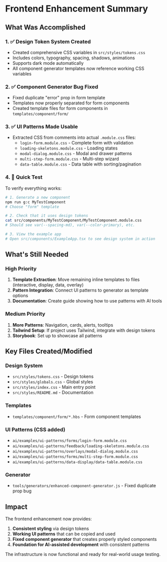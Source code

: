 # Frontend Enhancement Summary

## What Was Accomplished

### 1. ✅ Design Token System Created

- Created comprehensive CSS variables in `src/styles/tokens.css`
- Includes colors, typography, spacing, shadows, animations
- Supports dark mode automatically
- All component generator templates now reference working CSS variables

### 2. ✅ Component Generator Bug Fixed

- Fixed duplicate "error" prop in form template
- Templates now properly separated for form components
- Created template files for form components in `templates/component/form/`

### 3. ✅ UI Patterns Made Usable

- Extracted CSS from comments into actual `.module.css` files:
  - `login-form.module.css` - Complete form with validation
  - `loading-skeletons.module.css` - Loading states
  - `modal-dialog.module.css` - Modal and drawer patterns
  - `multi-step-form.module.css` - Multi-step wizard
  - `data-table.module.css` - Data table with sorting/pagination

### 4. 🎯 Quick Test

To verify everything works:

```bash
# 1. Generate a new component
npm run g:c MyTestComponent
# Choose "form" template

# 2. Check that it uses design tokens
cat src/components/MyTestComponent/MyTestComponent.module.css
# Should see var(--spacing-md), var(--color-primary), etc.

# 3. View the example app
# Open src/components/ExampleApp.tsx to see design system in action
```

## What's Still Needed

### High Priority

1. **Template Extraction**: Move remaining inline templates to files (interactive, display, data, overlay)
2. **Pattern Integration**: Connect UI patterns to generator as template options
3. **Documentation**: Create guide showing how to use patterns with AI tools

### Medium Priority

1. **More Patterns**: Navigation, cards, alerts, tooltips
2. **Tailwind Setup**: If project uses Tailwind, integrate with design tokens
3. **Storybook**: Set up to showcase all patterns

## Key Files Created/Modified

### Design System

- `src/styles/tokens.css` - Design tokens
- `src/styles/globals.css` - Global styles
- `src/styles/index.css` - Main entry point
- `src/styles/README.md` - Documentation

### Templates

- `templates/component/form/*.hbs` - Form component templates

### UI Patterns (CSS added)

- `ai/examples/ui-patterns/forms/login-form.module.css`
- `ai/examples/ui-patterns/feedback/loading-skeletons.module.css`
- `ai/examples/ui-patterns/overlays/modal-dialog.module.css`
- `ai/examples/ui-patterns/forms/multi-step-form.module.css`
- `ai/examples/ui-patterns/data-display/data-table.module.css`

### Generator

- `tools/generators/enhanced-component-generator.js` - Fixed duplicate prop bug

## Impact

The frontend enhancement now provides:

1. **Consistent styling** via design tokens
2. **Working UI patterns** that can be copied and used
3. **Fixed component generator** that creates properly styled components
4. **Foundation for AI-assisted development** with consistent patterns

The infrastructure is now functional and ready for real-world usage testing.
